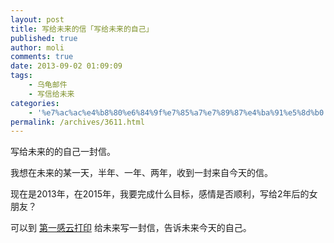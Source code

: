 ```yaml
---
layout: post
title: 写给未来的信「写给未来的自己」
published: true
author: moli
comments: true
date: 2013-09-02 01:09:09
tags:
    - 乌龟邮件
    - 写信给未来
categories:
    - '%e7%ac%ac%e4%b8%80%e6%84%9f%e7%85%a7%e7%89%87%e4%ba%91%e5%8d%b0'
permalink: /archives/3611.html
---
```

写给未来的的自己一封信。

我想在未来的某一天，半年、一年、两年，收到一封来自今天的信。

现在是2013年，在2015年，我要完成什么目标，感情是否顺利，写给2年后的女朋友？

可以到 [第一感云打印][1] 给未来写一封信，告诉未来今天的自己。

 [1]: http://diyigan.net